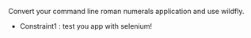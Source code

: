 Convert your command line roman numerals application and use wildfly.

* Constraint1 : test you app with selenium!
